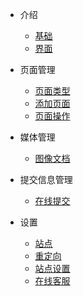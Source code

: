 - 介绍
  - [基础](intro.md)
  - [界面](ui.md)

- 页面管理
  - [页面类型](page_type.md)
  - [添加页面](page_create.md)
  - [页面操作](page_action.md)

- 媒体管理
  - [图像文档](media.md)

- 提交信息管理
  - [在线提交](submit.md)

- 设置
  - [站点](site.md)
  - [重定向](redirect.md)
  - [站点设置](global.md)
  - [在线客服](online_service.md)
